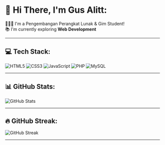 # 💫 Hi There, I'm Gus Alitt:

🧑🏻‍🎓 I'm a Pengembangan Perangkat Lunak & Gim Student!  
📚 I'm currently exploring **Web Development** 

---

## 💻 Tech Stack:
![HTML5](https://img.shields.io/badge/HTML5-%23E34F26.svg?style=flat-square&logo=html5&logoColor=white)
![CSS3](https://img.shields.io/badge/CSS3-%231572B6.svg?style=flat-square&logo=css3&logoColor=white)
![JavaScript](https://img.shields.io/badge/JavaScript-F7DF1E?style=flat-square&logo=javascript&logoColor=black)
![PHP](https://img.shields.io/badge/PHP-777BB4?style=flat-square&logo=php&logoColor=white)
![MySQL](https://img.shields.io/badge/MySQL-%2300f.svg?style=flat-square&logo=mysql&logoColor=white)

---

## 📊 GitHub Stats:
![GitHub Stats](https://github-readme-stats.vercel.app/api/top-langs/?username=gusalitt&layout=compact&theme=radical)

---

## 🔥 GitHub Streak:
![GitHub Streak](https://streak-stats.demolab.com/?user=gusalitt&theme=radical)

---
